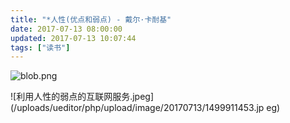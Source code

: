 ```yaml
---
title: "*人性(优点和弱点) - 戴尔·卡耐基"
date: 2017-07-13 08:00:00
updated: 2017-07-13 10:07:44
tags: ["读书"]
---
```

![blob.png](/uploads/ueditor/php/upload/image/20170713/1499911410.png)

![利用人性的弱点的互联网服务.jpeg](/uploads/ueditor/php/upload/image/20170713/1499911453.jp
eg)

  

